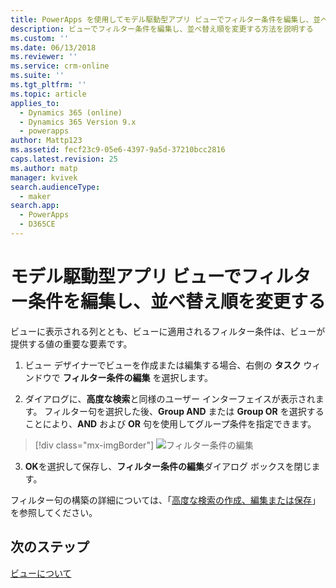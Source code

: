 ```yaml
---
title: PowerApps を使用してモデル駆動型アプリ ビューでフィルター条件を編集し、並べ替え順を変更する | MicrosoftDocs
description: ビューでフィルター条件を編集し、並べ替え順を変更する方法を説明する
ms.custom: ''
ms.date: 06/13/2018
ms.reviewer: ''
ms.service: crm-online
ms.suite: ''
ms.tgt_pltfrm: ''
ms.topic: article
applies_to:
  - Dynamics 365 (online)
  - Dynamics 365 Version 9.x
  - powerapps
author: Mattp123
ms.assetid: fecf23c9-05e6-4397-9a5d-37210bcc2816
caps.latest.revision: 25
ms.author: matp
manager: kvivek
search.audienceType:
  - maker
search.app:
  - PowerApps
  - D365CE
---
```

# <a name="edit-filter-criteria-and-change-sort-order-in-model-driven-app-views"></a>モデル駆動型アプリ ビューでフィルター条件を編集し、並べ替え順を変更する

<a name="BKMK_EditFilterCriteria"></a>   

ビューに表示される列ととも、ビューに適用されるフィルター条件は、ビューが提供する値の重要な要素です。  
  
1.  ビュー デザイナーでビューを作成または編集する場合、右側の **タスク** ウィンドウで **フィルター条件の編集** を選択します。  
  
2.  ダイアログに、**高度な検索**と同様のユーザー インターフェイスが表示されます。 フィルター句を選択した後、**Group AND** または **Group OR** を選択することにより、**AND** および **OR** 句を使用してグループ条件を指定できます。  

  > [!div class="mx-imgBorder"] 
  > ![フィルター条件の編集](media/edit-filter-criteria.png)
  
3.  **OK**を選択して保存し、**フィルター条件の編集**ダイアログ ボックスを閉じます。  
  
 フィルター句の構築の詳細については、「[高度な検索の作成、編集または保存](https://docs.microsoft.com/dynamics365/customer-engagement/basics/save-advanced-find-search)」を参照してください。   
 
## <a name="next-steps"></a>次のステップ
[ビューについて](create-edit-views.md)
